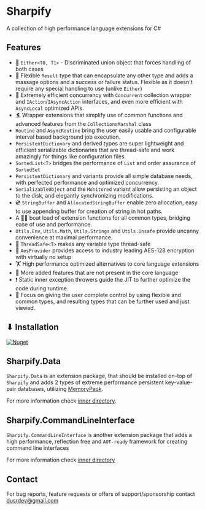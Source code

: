 # Sharpify

A collection of high performance language extensions for C#

## Features

* 🤷 `Either<T0, T1>` - Discriminated union object that forces handling of both cases
* 🦾 Flexible `Result` type that can encapsulate any other type and adds a massage options and a success or failure status. Flexible as it doesn't require any special handling to use (unlike `Either`)
* 🚀 Extremely efficient concurrency with `Concurrent` collection wrapper and `IAction`/`IAsyncAction` interfaces, and even more efficient with `AsyncLocal` optimized APIs.
* 🏄 Wrapper extensions that simplify use of common functions and advanced features from the `CollectionsMarshal` class
* `Routine` and `AsyncRoutine` bring the user easily usable and configurable interval based background job execution.
* `PersistentDictionary` and derived types are super lightweight and efficient serializable dictionaries that are thread-safe and work amazingly for things like configuration files.
* `SortedList<T>` bridges the performance of `List` and order assurance of `SortedSet`
* `PersistentDictionary` and variants provide all simple database needs, with perfected performance and optimized concurrency.
* `SerializableObject` and the `Monitored` variant allow persisting an object to the disk, and elegantly synchronizing modifications.
* 💿 `StringBuffer` and `AllocatedStringBuffer` enable zero allocation, easy to use appending buffer for creation of string in hot paths.
* A 🚣🏻 boat load of extension functions for all common types, bridging ease of use and performance.
* `Utils.Env`, `Utils.Math`, `Utils.Strings` and `Utils.Unsafe` provide uncanny convenience at maximal performance.
* 🧵 `ThreadSafe<T>` makes any variable type thread-safe
* 🔐 `AesProvider` provides access to industry leading AES-128 encryption with virtually no setup
* 🏋️ High performance optimized alternatives to core language extensions
* 🎁 More added features that are not present in the core language
* ❗ Static inner exception throwers guide the JIT to further optimize the code during runtime.
* 🫴 Focus on giving the user complete control by using flexible and common types, and resulting types that can be further used and just viewed.

## ⬇ Installation

[![Nuget](https://img.shields.io/nuget/dt/Sharpify?label=Nuget%20Downloads)](https://www.nuget.org/packages/Sharpify/)

## Sharpify.Data

`Sharpify.Data` is an extension package, that should be installed on-top of `Sharpify` and adds 2 types of extreme performance persistent key-value-pair databases, utilizing [MemoryPack](https://github.com/Cysharp/MemoryPack).

For more information check [inner directory](Sharpify.Data/README.md).

## Sharpify.CommandLineInterface

`Sharpify.CommandLineInterface` is another extension package that adds a high performance, reflection free and `AOT-ready` framework for creating command line interfaces

For more information check [inner directory](Sharpify.CommandLineInterface/README.md)

## Contact

For bug reports, feature requests or offers of support/sponsorship contact <dusrdev@gmail.com>
